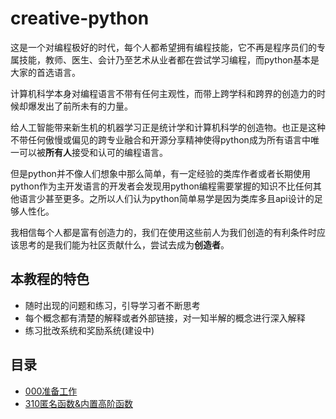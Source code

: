 # creative-python

这是一个对编程极好的时代，每个人都希望拥有编程技能，它不再是程序员们的专属技能，教师、医生、会计乃至艺术从业者都在尝试学习编程，而python基本是大家的首选语言。

计算机科学本身对编程语言不带有任何主观性，而带上跨学科和跨界的创造力的时候却爆发出了前所未有的力量。

给人工智能带来新生机的机器学习正是统计学和计算机科学的创造物。也正是这种不带任何傲慢或偏见的跨专业融合和开源分享精神使得python成为所有语言中唯一可以被**所有人**接受和认可的编程语言。

但是python并不像人们想象中那么简单，有一定经验的类库作者或者长期使用python作为主开发语言的开发者会发现用python编程需要掌握的知识不比任何其他语言少甚至更多。之所以人们认为python简单易学是因为类库多且api设计的足够人性化。

我相信每个人都是富有创造力的，我们在使用这些前人为我们创造的有利条件时应该思考的是我们能为社区贡献什么，尝试去成为**创造者**。

## 本教程的特色

* 随时出现的问题和练习，引导学习者不断思考
* 每个概念都有清楚的解释或者外部链接，对一知半解的概念进行深入解释
* 练习批改系统和奖励系统(建设中)

<!-- ## 如何学习creative-python?

* 浏览器打开 https://github.com/nocmk2/creative-python 
* 找到你需要的 -->
<!-- * Fork ```creative-python``` 到你自己的仓库 -->
<!-- * git clone https://github.com/你的名字/creative-python -->
<!-- * 如果你还没有安装好python的开发环境请先阅读[000准备工作](https://github.com/nocmk2/creative-python/blob/master/000准备工作.md) -->


## 目录

* [000准备工作](https://github.com/nocmk2/creative-python/blob/master/000%E5%87%86%E5%A4%87%E5%B7%A5%E4%BD%9C.md)
* [310匿名函数&内置高阶函数](https://github.com/nocmk2/creative-python/blob/master/010匿名函数&内置高阶函数.md)